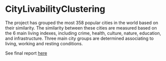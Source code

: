 # CityLivabilityClustering

The project has grouped the most 358 popular cities in the world based on their similarity. The similarity between these cities are measured based on the 6 main living indexes, including crime, health, culture, nature, education, and infrastructure. Three main city groups are determined associating to living, working and resting conditions.

See final report [here](https://nbviewer.jupyter.org/github/nhohung/CityLivabilityClustering/blob/master/SimilarLivabilityCitiesSubmit.ipynb)
